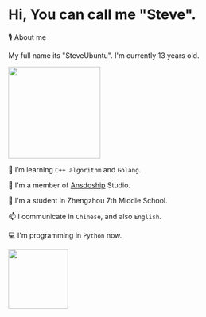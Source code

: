 # Hi, You can call me "Steve".
🎙️ About me

My full name its "SteveUbuntu". I'm currently 13 years old.

<img src="https://github-readme-stats.vercel.app/api?username=stevesuk0&show_icons=true&theme=buefy&include_all_commits=true&count_private=true" height="185" align="center"/>


🌱 I’m learning `C++ algorithm` and `Golang`.

👯 I'm a member of [Ansdoship]([Ansdoship](https://github.com/Ansdoship)) Studio.

🔭 I'm a student in Zhengzhou 7th Middle School.

📫 I communicate in `Chinese`, and also `English`.

💻 I'm programming in `Python` now.

<img src="https://github-readme-stats.vercel.app/api/top-langs/?username=stevesuk0&layout=compact" height="120" align="center"/>


